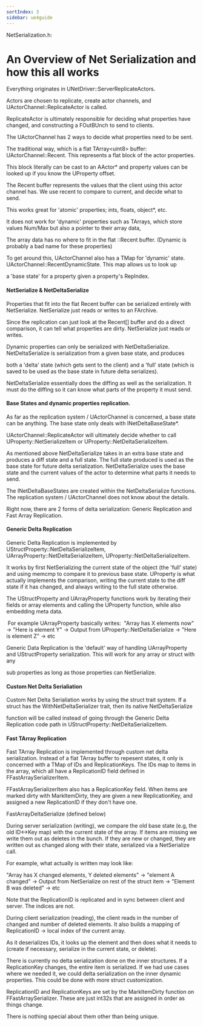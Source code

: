 ```yaml
---
sortIndex: 3
sidebar: ue4guide
---
```


NetSerialization.h:

# An Overview of Net Serialization and how this all works

Everything originates in UNetDriver::ServerReplicateActors.

Actors are chosen to replicate, create actor channels, and UActorChannel::ReplicateActor is called.

ReplicateActor is ultimately responsible for deciding what properties have changed, and constructing a FOutBUnch to send to clients.

The UActorChannel has 2 ways to decide what properties need to be sent.

The traditional way, which is a flat TArray&lt;uint8> buffer: UActorChannel::Recent. This represents a flat block of the actor properties.

This block literally can be cast to an AActor\* and property values can be looked up if you know the UProperty offset.

The Recent buffer represents the values that the client using this actor channel has. We use recent to compare to current, and decide what to send.

This works great for 'atomic' properties; ints, floats, object\*, etc.

It does not work for 'dynamic' properties such as TArrays, which store values Num/Max but also a pointer to their array data,

The array data has no where to fit in the flat ::Recent buffer. (Dynamic is probably a bad name for these properties)

To get around this, UActorChannel also has a TMap for 'dynamic' state. UActorChannel::RecentDynamicState. This map allows us to look up

a 'base state' for a property given a property's RepIndex.

#### NetSerialize & NetDeltaSerialize

Properties that fit into the flat Recent buffer can be serialized entirely with NetSerialize. NetSerialize just reads or writes to an FArchive.

Since the replication can just look at the Recent\[] buffer and do a direct comparison, it can tell what properties are dirty. NetSerialize just reads or writes.

Dynamic properties can only be serialized with NetDeltaSerialize. NetDeltaSerialize is serialization from a given base state, and produces

both a 'delta' state (which gets sent to the client) and a 'full' state (which is saved to be used as the base state in future delta serializes).

NetDeltaSerialize essentially does the diffing as well as the serialization. It must do the diffing so it can know what parts of the property it must send.

#### Base States and dynamic properties replication.

As far as the replication system / UActorChannel is concerned, a base state can be anything. The base state only deals with INetDeltaBaseState\*.

UActorChannel::ReplicateActor will ultimately decide whether to call UProperty::NetSerializeItem or UProperty::NetDeltaSerializeItem.

As mentioned above NetDeltaSerialize takes in an extra base state and produces a diff state and a full state. The full state produced is used as the base state for future delta serialization. NetDeltaSerialize uses the base state and the current values of the actor to determine what parts it needs to send.

The INetDeltaBaseStates are created within the NetDeltaSerialize functions. The replication system / UActorChannel does not know about the details.

Right now, there are 2 forms of delta serialization: Generic Replication and Fast Array Replication.

#### Generic Delta Replication

Generic Delta Replication is implemented by UStructProperty::NetDeltaSerializeItem, UArrayProperty::NetDeltaSerializeItem, UProperty::NetDeltaSerializeItem.

It works by first NetSerializing the current state of the object (the 'full' state) and using memcmp to compare it to previous base state. UProperty
is what actually implements the comparison, writing the current state to the diff state if it has changed, and always writing to the full state otherwise.

The UStructProperty and UArrayProperty functions work by iterating their fields or array elements and calling the UProperty function, while also embedding meta data.

 For example UArrayProperty basically writes:
 "Array has X elements now" -> "Here is element Y" -> Output from UProperty::NetDeltaSerialize -> "Here is element Z" -> etc

Generic Data Replication is the 'default' way of handling UArrayProperty and UStructProperty serialization. This will work for any array or struct with any

sub properties as long as those properties can NetSerialize.

#### Custom Net Delta Serialiation

Custom Net Delta Serialiation works by using the struct trait system. If a struct has the WithNetDeltaSerializer trait, then its native NetDeltaSerialize

function will be called instead of going through the Generic Delta Replication code path in UStructProperty::NetDeltaSerializeItem.

#### Fast TArray Replication

Fast TArray Replication is implemented through custom net delta serialization. Instead of a flat TArray buffer to repesent states, it only is concerned with a TMap of IDs and ReplicationKeys. The IDs map to items in the array, which all have a ReplicationID field defined in FFastArraySerializerItem.

FFastArraySerializerItem also has a ReplicationKey field. When items are marked dirty with MarkItemDirty, they are given a new ReplicationKey, and assigned a new ReplicationID if they don't have one.

FastArrayDeltaSerialize (defined below)

During server serialization (writing), we compare the old base state (e.g, the old ID&lt;->Key map) with the current state of the array. If items are missing we write them out as deletes in the bunch. If they are new or changed, they are written out as changed along with their state, serialized via a NetSerialize call.

For example, what actually is written may look like:

"Array has X changed elements, Y deleted elements" -> "element A changed" -> Output from NetSerialize on rest of the struct item -> "Element B was deleted" -> etc

Note that the ReplicationID is replicated and in sync between client and server. The indices are not.

During client serialization (reading), the client reads in the number of changed and number of deleted elements. It also builds a mapping of ReplicationID -> local index of the current array.

As it deserializes IDs, it looks up the element and then does what it needs to (create if necessary, serialize in the current state, or delete).

There is currently no delta serialization done on the inner structures. If a ReplicationKey changes, the entire item is serialized. If we had use cases where we needed it, we could delta serialization on the inner dynamic properties. This could be done with more struct customization.

ReplicationID and ReplicationKeys are set by the MarkItemDirty function on FFastArraySerializer. These are just int32s that are assigned in order as things change.

There is nothing special about them other than being unique.
